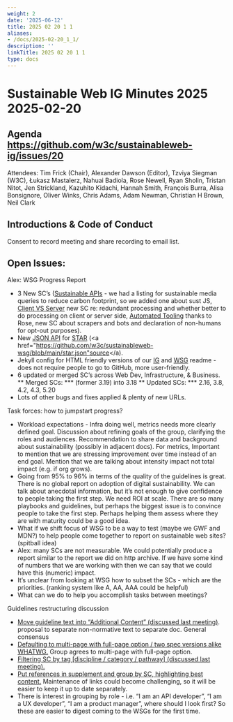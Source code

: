 ```yaml
---
weight: 2
date: '2025-06-12'
title: 2025 02 20 1 1
aliases:
- /docs/2025-02-20_1_1/
description: ''
linkTitle: 2025 02 20 1 1
type: docs
---
```


# Sustainable Web IG Minutes 2025 2025-02-20

## Agenda https://github.com/w3c/sustainableweb-ig/issues/20

Attendees: Tim Frick (Chair), Alexander Dawson (Editor), Tzviya Siegman (W3C), Łukasz Mastalerz, Nahuai Badiola, Rose Newell, Ryan Sholin, Tristan Nitot, Jen Strickland, Kazuhito Kidachi, Hannah Smith, François Burra, Alisa Bonsignore, Oliver Winks, Chris Adams, Adam Newman, Christian H Brown, Neil Clark

## Introductions & Code of Conduct
Consent to record meeting and share recording to email list.

## Open Issues:
Alex: WSG Progress Report
* 3 New SC’s (<a href="https://w3c.github.io/sustainableweb-wsg/#success-criterion-sustainable-apis-machine-testable">Sustainable APIs</a> - we had a listing for sustainable media queries to reduce carbon footprint, so we added one about sust JS, <a href="https://w3c.github.io/sustainableweb-wsg/#success-criterion-client-vs-server-human-testable">Client VS Server</a> new SC re: redundant processing and whether better to do processing on client or server side, <a href="https://w3c.github.io/sustainableweb-wsg/#success-criterion-automated-tooling-human-testable">Automated Tooling</a> thanks to Rose, new SC about scrapers and bots and declaration of non-humans for opt-out purposes).
* New <a href = "https://github.com/w3c/sustainableweb-wsg/?tab=readme-ov-file#json-apis">JSON API</a> for <a href="https://w3c.github.io/sustainableweb-wsg/star.json">STAR</a> (<a href="https://github.com/w3c/sustainableweb-wsg/blob/main/star.json"source</a).
* Jekyll config for HTML friendly versions of our <a href="https://w3c.github.io/sustainableweb-ig/">IG</a> and <a href="https://w3c.github.io/sustainableweb-wsg/README.html">WSG</a> readme - does not require people to go to GitHub, more user-friendly.
* 6 updated or merged SC’s across Web Dev, Infrastructure, & Business.
** Merged SCs:
*** (former 3.19) into 3.18
** Updated SCs:
*** 2.16, 3.8, 4.2, 4.3, 5.20
* Lots of other bugs and fixes applied & plenty of new URLs.

Task forces: how to jumpstart progress?
* Workload expectations - Infra doing well, metrics needs more clearly defined goal. Discussion about refining goals of the group, clarifying the roles and audiences. Recommendation to share data and background about sustainability (possibly in adjacent docs). For metrics, Important to mention that we are stressing improvement over time instead of an end goal. Mention that we are talking about intensity impact not total impact (e.g. if org grows). 
* Going from 95% to 96% in terms of the quality of the guidelines is great. There is no global report on adoption of digital sustainability. We can talk about anecdotal information, but it’s not enough to give confidence to people taking the first step. We need ROI at scale. There are so many playbooks and guidelines, but perhaps the biggest issue is to convince people to take the first step. Perhaps helping them assess where they are with maturity could be a good idea.
* What if we shift focus of WSG to be a way to test (maybe we GWF and MDN?) to help people come together to report on sustainable web sites? (spitball idea)
* Alex: many SCs are not measurable. We could potentially produce a report similar to the report we did on http archive. If we have some kind of numbers that we are working with then we can say that we could have this (numeric) impact.
* It’s unclear from looking at WSG how to subset the SCs - which are the priorities. (ranking system like A, AA, AAA could be helpful)
* What can we do to help you accomplish tasks between meetings?

Guidelines restructuring discussion
* <a href="https://github.com/w3c/sustainableweb-wsg/issues/14#issuecomment-2629405813">Move guideline text into “Additional Content” (discussed last meeting)</a>. proposal to separate non-normative text to separate doc. General consensus 
* <a href="https://github.com/w3c/sustainableweb-wsg/issues/14#issuecomment-2662164386">Defaulting to multi-page with full-page option / two spec versions alike WHATWG.</a> Group agrees to multi-page with full-page option.
* <a href="https://github.com/w3c/sustainableweb-wsg/issues/14#issuecomment-2612676839">Filtering SC by tag [discipline / category / pathway] (discussed last meeting).</a>
* <a href="https://github.com/w3c/sustainableweb-wsg/issues/14#issuecomment-2668983011">Put references in supplement and group by SC, highlighting best content.</a> Maintenance of links could become challenging, so it will be easier to keep it up to date separately.
* There is interest in grouping by role  - i.e. “I am an API developer”, “I am a UX developer”, “I am a product manager”, where should I look first? So these are easier to digest coming to the WSGs for the first time.


